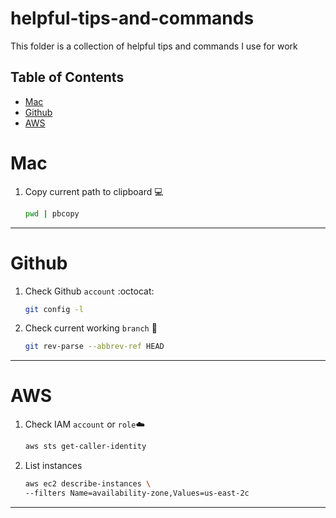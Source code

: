 # helpful-tips-and-commands
This folder is a collection of helpful tips and commands I use for work
## Table of Contents
- [Mac](#mac)
- [Github](#github)
- [AWS](#aws)

# Mac   
1. Copy current path to clipboard 💻

    ```bash
    pwd | pbcopy
    ```
---
# Github 
1. Check Github `account` :octocat:

    ```bash
    git config -l
    ```
2. Check current working `branch` 🌱

    ```bash
    git rev-parse --abbrev-ref HEAD
    ```
---
# AWS 
1. Check IAM `account` or `role`☁️ 
<a name="aws-cli"></a>

    ```bash
    aws sts get-caller-identity
    ```
2. List instances 
<a name="aws-cli"></a>

    ```bash
    aws ec2 describe-instances \
    --filters Name=availability-zone,Values=us-east-2c
    ```
---


